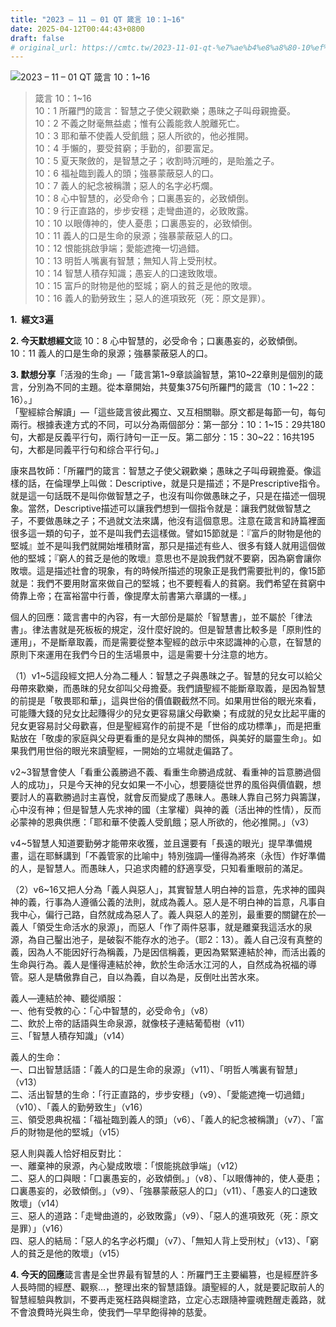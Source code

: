 ```yaml
---
title: "2023 – 11 – 01 QT 箴言 10：1~16"
date: 2025-04-12T00:44:43+0800
draft: false
# original_url: https://cmtc.tw/2023-11-01-qt-%e7%ae%b4%e8%a8%80-10%ef%bc%9a116
---
```


![2023 – 11 – 01 QT 箴言 10：1~16](/images/qt.jpg  "2023 – 11 – 01 QT 箴言 10：1~16")

> 箴言 10：1~16  
> 10：1 所羅門的箴言：智慧之子使父親歡樂；愚昧之子叫母親擔憂。  
> 10：2 不義之財毫無益處；惟有公義能救人脫離死亡。  
> 10：3 耶和華不使義人受飢餓；惡人所欲的，他必推開。  
> 10：4 手懶的，要受貧窮；手勤的，卻要富足。  
> 10：5 夏天聚斂的，是智慧之子；收割時沉睡的，是貽羞之子。  
> 10：6 福祉臨到義人的頭；強暴蒙蔽惡人的口。  
> 10：7 義人的紀念被稱讚；惡人的名字必朽爛。  
> 10：8 心中智慧的，必受命令；口裏愚妄的，必致傾倒。  
> 10：9 行正直路的，步步安穩；走彎曲道的，必致敗露。  
> 10：10 以眼傳神的，使人憂患；口裏愚妄的，必致傾倒。  
> 10：11 義人的口是生命的泉源；強暴蒙蔽惡人的口。  
> 10：12 恨能挑啟爭端；愛能遮掩一切過錯。  
> 10：13 明哲人嘴裏有智慧；無知人背上受刑杖。  
> 10：14 智慧人積存知識；愚妄人的口速致敗壞。  
> 10：15 富戶的財物是他的堅城；窮人的貧乏是他的敗壞。  
> 10：16 義人的勤勞致生；惡人的進項致死（死：原文是罪）。

**1.  經文3遍**

**2. 今天默想經文**箴 10：8 心中智慧的，必受命令；口裏愚妄的，必致傾倒。  
10：11 義人的口是生命的泉源；強暴蒙蔽惡人的口。

**3. 默想分享**「活潑的生命」—「箴言第1~9章談論智慧，第10~22章則是個別的箴言，分別為不同的主題。從本章開始，共蓃集375句所羅門的箴言（10：1~22：16）。」  
「聖經綜合解讀」—「這些箴言彼此獨立、又互相關聯。原文都是每節一句，每句兩行。根據表達方式的不同，可以分為兩個部分：第一部分：10：1~15：29共180句，大都是反義平行句，兩行詩句一正一反。第二部分：15：30~22：16共195句，大都是同義平行句和综合平行句。」

康來昌牧師：「所羅門的箴言：智慧之子使父親歡樂；愚昧之子叫母親擔憂。像這樣的話，在倫理學上叫做：Descriptive，就是只是描述；不是Prescriptive指令。就是這一句話既不是叫你做智慧之子，也沒有叫你做愚昧之子，只是在描述一個現象。當然，Descriptive描述可以讓我們想到一個指令就是：讓我們就做智慧之子，不要做愚昧之子；不過就文法來講，他沒有這個意思。注意在箴言和詩篇裡面很多這一類的句子，並不是叫我們去這樣做。譬如15節就是：『富戶的財物是他的堅城』並不是叫我們就開始堆積財富，那只是描述有些人、很多有錢人就用這個做他的堅城；『窮人的貧乏是他的敗壞』意思也不是說我們就不要窮，因為窮會讓你敗壞。這是描述社會的現象，有的時候所描述的現象正是我們需要批判的，像15節就是：我們不要用財富來做自己的堅城；也不要輕看人的貧窮。我們希望在貧窮中倚靠上帝；在富裕當中行善，像提摩太前書第六章講的一樣。」

個人的回應：箴言書中的內容，有一大部份是屬於「智慧書」，並不屬於「律法書」。律法書就是死板板的規定，沒什麼好說的。但是智慧書比較多是「原則性的運用」，不是斷章取義，而是需要從整本聖經的啟示中來認識神的心意，在智慧的原則下來運用在我們今日的生活場景中，這是需要十分注意的地方。

（1）v1~5這段經文把人分為二種人：智慧之子與愚昩之子。智慧的兒女可以給父母帶來歡樂，而愚昩的兒女卻叫父母擔憂。我們讀聖經不能斷章取義，是因為智慧的前提是「敬畏耶和華」，這與世俗的價值觀截然不同。如果用世俗的眼光來看，可能賺大錢的兒女比起賺得少的兒女更容易讓父母歡樂；有成就的兒女比起平庸的兒女更容易討父母歡喜，但是聖經寫作的前提不是「世俗的成功標準」，而是把重點放在「敬虔的家庭與父母更看重的是兒女與神的關係，與美好的屬靈生命」。如果我們用世俗的眼光來讀聖經，一開始的立場就走偏路了。

v2~3智慧會使人「看重公義勝過不義、看重生命勝過成就、看重神的旨意勝過個人的成功」，只是今天神的兒女如果一不小心，想要隨從世界的風俗與價值觀，想要討人的喜歡勝過討主喜悅，就會反而變成了愚昧人。愚昧人靠自己努力與籌謀，心中沒有神；但是智慧人先求神的國（主掌權）與神的義（活出神的性情），反而必蒙神的恩典供應：「耶和華不使義人受飢餓；惡人所欲的，他必推開。」（v3）

v4~5智慧人知道要勤勞才能帶來收獲，並且還要有「長遠的眼光」提早準備規畫，這在耶穌講到「不義管家的比喻中」特別強調—懂得為將來（永恆）作好準備的人，是智慧人。而愚昧人，只追求肉體的舒適享受，只知看重眼前的滿足。

（2）v6~16又把人分為「義人與惡人」，其實智慧人明白神的旨意，先求神的國與神的義，行事為人遵循公義的法則，就成為義人。惡人是不明白神的旨意，凡事自我中心，偏行己路，自然就成為惡人了。義人與惡人的差別，最重要的關鍵在於—義人「領受生命活水的泉源」，而惡人「作了兩件惡事，就是離棄我這活水的泉源，為自己鑿出池子，是破裂不能存水的池子。（耶2：13）。義人自己沒有真整的義，因為人不能因好行為稱義，乃是因信稱義，更因為緊緊連結於神，而活出義的生命與行為。義人是懂得連結於神，飲於生命活水江河的人，自然成為祝福的導管。惡人是驕傲靠自己，自以為義，自以為是，反倒吐出苦水來。

義人—連結於神、聽從順服：  
一、他有受教的心：「心中智慧的，必受命令」（v8）  
二、飲於上帝的話語與生命泉源，就像枝子連結葡萄樹（v11）  
三、「智慧人積存知識」（v14）

義人的生命：  
一、口出智慧話語：「義人的口是生命的泉源」（v11）、「明哲人嘴裏有智慧」（v13）  
二、活出智慧的生命：「行正直路的，步步安穩」（v9）、「愛能遮掩一切過錯」（v10）、「義人的勤勞致生」（v16）  
三、領受恩典祝福：「福祉臨到義人的頭」（v6）、「義人的紀念被稱讚」（v7）、「富戶的財物是他的堅城」（v15）

惡人則與義人恰好相反對比：  
一、離棄神的泉源，內心變成敗壞：「恨能挑啟爭端」（v12）  
二、惡人的口與眼：「口裏愚妄的，必致傾倒。」（v8）、「以眼傳神的，使人憂患；口裏愚妄的，必致傾倒。」（v9）、「強暴蒙蔽惡人的口」（v11）、「愚妄人的口速致敗壞」（v14）  
三、惡人的道路：「走彎曲道的，必致敗露」（v9）、「惡人的進項致死（死：原文是罪）」（v16）  
四、惡人的結局：「惡人的名字必朽爛」（v7）、「無知人背上受刑杖」（v13）、「窮人的貧乏是他的敗壞」（v15）

**4. 今天的回應**箴言書是全世界最有智慧的人：所羅門王主要編篡，也是經歷許多人長時間的經歷、觀察…，整理出來的智慧語錄。讀聖經的人，就是要記取前人的智慧經驗與教訓，不要再走冤枉路與糊塗路，立定心志跟隨神靈魂甦醒走義路，就不會浪費時光與生命，使我們—早早飽得神的慈愛。
